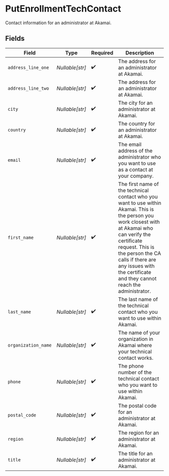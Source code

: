 # PutEnrollmentTechContact

Contact information for an administrator at Akamai.


## Fields

| Field                                                                                                                                                                                                                                                                                       | Type                                                                                                                                                                                                                                                                                        | Required                                                                                                                                                                                                                                                                                    | Description                                                                                                                                                                                                                                                                                 |
| ------------------------------------------------------------------------------------------------------------------------------------------------------------------------------------------------------------------------------------------------------------------------------------------- | ------------------------------------------------------------------------------------------------------------------------------------------------------------------------------------------------------------------------------------------------------------------------------------------- | ------------------------------------------------------------------------------------------------------------------------------------------------------------------------------------------------------------------------------------------------------------------------------------------- | ------------------------------------------------------------------------------------------------------------------------------------------------------------------------------------------------------------------------------------------------------------------------------------------- |
| `address_line_one`                                                                                                                                                                                                                                                                          | *Nullable[str]*                                                                                                                                                                                                                                                                             | :heavy_check_mark:                                                                                                                                                                                                                                                                          | The address for an administrator at Akamai.                                                                                                                                                                                                                                                 |
| `address_line_two`                                                                                                                                                                                                                                                                          | *Nullable[str]*                                                                                                                                                                                                                                                                             | :heavy_check_mark:                                                                                                                                                                                                                                                                          | The address for an administrator at Akamai.                                                                                                                                                                                                                                                 |
| `city`                                                                                                                                                                                                                                                                                      | *Nullable[str]*                                                                                                                                                                                                                                                                             | :heavy_check_mark:                                                                                                                                                                                                                                                                          | The city for an administrator at Akamai.                                                                                                                                                                                                                                                    |
| `country`                                                                                                                                                                                                                                                                                   | *Nullable[str]*                                                                                                                                                                                                                                                                             | :heavy_check_mark:                                                                                                                                                                                                                                                                          | The country for an administrator at Akamai.                                                                                                                                                                                                                                                 |
| `email`                                                                                                                                                                                                                                                                                     | *Nullable[str]*                                                                                                                                                                                                                                                                             | :heavy_check_mark:                                                                                                                                                                                                                                                                          | The email address of the administrator who you want to use as a contact at your company.                                                                                                                                                                                                    |
| `first_name`                                                                                                                                                                                                                                                                                | *Nullable[str]*                                                                                                                                                                                                                                                                             | :heavy_check_mark:                                                                                                                                                                                                                                                                          | The first name of the technical contact who you want to use within Akamai. This is the person you work closest with at Akamai who can verify the certificate request. This is the person the CA calls if there are any issues with the certificate and they cannot reach the administrator. |
| `last_name`                                                                                                                                                                                                                                                                                 | *Nullable[str]*                                                                                                                                                                                                                                                                             | :heavy_check_mark:                                                                                                                                                                                                                                                                          | The last name of the technical contact who you want to use within Akamai.                                                                                                                                                                                                                   |
| `organization_name`                                                                                                                                                                                                                                                                         | *Nullable[str]*                                                                                                                                                                                                                                                                             | :heavy_check_mark:                                                                                                                                                                                                                                                                          | The name of your organization in Akamai where your technical contact works.                                                                                                                                                                                                                 |
| `phone`                                                                                                                                                                                                                                                                                     | *Nullable[str]*                                                                                                                                                                                                                                                                             | :heavy_check_mark:                                                                                                                                                                                                                                                                          | The phone number of the technical contact who you want to use within Akamai.                                                                                                                                                                                                                |
| `postal_code`                                                                                                                                                                                                                                                                               | *Nullable[str]*                                                                                                                                                                                                                                                                             | :heavy_check_mark:                                                                                                                                                                                                                                                                          | The postal code for an administrator at Akamai.                                                                                                                                                                                                                                             |
| `region`                                                                                                                                                                                                                                                                                    | *Nullable[str]*                                                                                                                                                                                                                                                                             | :heavy_check_mark:                                                                                                                                                                                                                                                                          | The region for an administrator at Akamai.                                                                                                                                                                                                                                                  |
| `title`                                                                                                                                                                                                                                                                                     | *Nullable[str]*                                                                                                                                                                                                                                                                             | :heavy_check_mark:                                                                                                                                                                                                                                                                          | The title for an administrator at Akamai.                                                                                                                                                                                                                                                   |